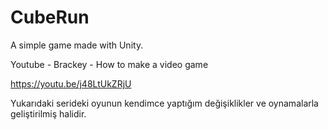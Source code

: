 # CubeRun
A simple game made with Unity.

Youtube - Brackey - How to make a video game

https://youtu.be/j48LtUkZRjU

Yukarıdaki serideki oyunun kendimce yaptığım değişiklikler ve oynamalarla geliştirilmiş halidir.

